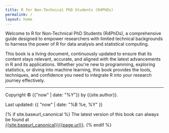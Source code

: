 ```yaml
---
title: R for Non-Technical PhD Students (R4PhDs)
permalink: /
layout: home
---
```


Welcome to R for Non-Technical PhD Students (R4PhDs), a comprehensive guide designed to empower researchers with limited technical backgrounds to harness the power of R for data analysis and statistical computing.

This book is a living document, continuously updated to ensure that its content stays relevant, accurate, and aligned with the latest advancements in R and its applications. Whether you're new to programming, exploring statistics, or diving into machine learning, this book provides the tools, techniques, and confidence you need to integrate R into your research journey effectively.

---

Copyright &copy; {{"now" | date: "%Y"}} by {{site.author}}.

Last updated: {{ "now" | date: "%B %e, %Y" }}

{% if site.baseurl_canonical %}
  The latest version of this book can always be found at  
  <a href="{{site.baseurl_canonical}}{{page.url}}">{{site.baseurl_canonical}}{{page.url}}</a>.
{% endif %}
